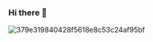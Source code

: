 ### Hi there 👋

![379e319840428f5618e8c53c24af95bf](https://user-images.githubusercontent.com/80018897/160744387-944b2f8a-03ef-4245-8887-a3998fa10b34.jpg)

